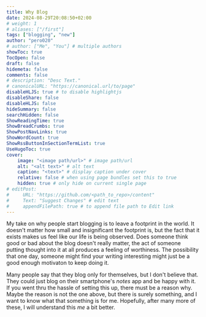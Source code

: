 ```yaml
---
title: Why Blog 
date: 2024-08-29T20:08:50+02:00
# weight: 1
# aliases: ["/first"]
tags: ["blogging", "new"]
author: "pero020"
# author: ["Me", "You"] # multiple authors
showToc: true
TocOpen: false
draft: false
hidemeta: false
comments: false
# description: "Desc Text."
# canonicalURL: "https://canonical.url/to/page"
disableHLJS: true # to disable highlightjs
disableShare: false
disableHLJS: false
hideSummary: false
searchHidden: false
ShowReadingTime: true
ShowBreadCrumbs: true
ShowPostNavLinks: true
ShowWordCount: true
ShowRssButtonInSectionTermList: true
UseHugoToc: true
cover:
    image: "<image path/url>" # image path/url
    alt: "<alt text>" # alt text
    caption: "<text>" # display caption under cover
    relative: false # when using page bundles set this to true
    hidden: true # only hide on current single page
# editPost:
#     URL: "https://github.com/<path_to_repo>/content"
#     Text: "Suggest Changes" # edit text
#     appendFilePath: true # to append file path to Edit link
---
```


My take on why people start blogging is to leave a footprint in the world. It doesn't matter how small and insignificant the footprint is, but the fact that it exists makes us feel like our life is being observed. Does someone think good or bad about the blog doesn't really matter, the act of someone putting thought into it at all produces a feeling of worthiness. The possibility that one day, someone might find your writing interesting might just be a good enough motivaton to keep doing it.

Many people say that they blog only for themselves, but I don't believe that. They could just blog on their smartphone's _notes_ app and be happy with it. If you went thru the hassle of setting this up, there must be a reason why. Maybe the reason is not the one above, but there is surely something, and I want to know what that something is for me. Hopefully, after many more of these, I will understand this _me_ a bit better.
